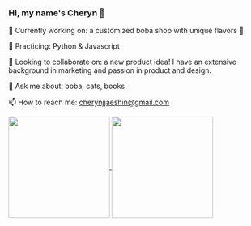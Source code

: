 ### Hi, my name's Cheryn 👋

🔭 Currently working on: a customized boba shop with unique flavors 🧋

🌱 Practicing: Python & Javascript

👯 Looking to collaborate on: a new product idea! I have an extensive background in marketing and passion in product and design.

💬 Ask me about: boba, cats, books

📫 How to reach me: cherynjjaeshin@gmail.com

<a href="https://github.com/shincheryn/github-readme-stats">
  <img height=200 align="center" src="https://github-readme-stats.vercel.app/api?username=shincheryn" />
</a>
<a href="https://github.com/shincheryn/convoychat">
  <img height=200 align="center" src="https://github-readme-stats.vercel.app/api/top-langs?username=anuraghazra&layout=compact&langs_count=8&card_width=320" />
</a>

<!--
**shincheryn/shincheryn** is a ✨ _special_ ✨ repository because its `README.md` (this file) appears on your GitHub profile.

Here are some ideas to get you started:
- ⚡ Fun fact: ...
-->
